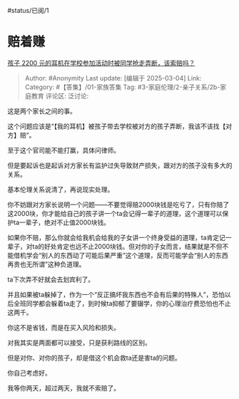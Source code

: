 #status/已阅/1 

# 赔着赚
[孩子 2200 元的耳机在学校参加活动时被同学抢走弄断，该索赔吗？](https://www.zhihu.com/question/68232098/answer/115961791839)

> Author: #Anonymity
> Last update: [编辑于 2025-03-04]
> Link:
> Category: #【答集】/01-家族答集 
> Tag: #3-家庭伦理/2-亲子关系/2b-家庭教育 
> 评论区:
> 泛讨论:
  
这是两个家长之间的事。

这个问题应该是“【我的耳机】被孩子带去学校被对方的孩子弄断，我该不该找【对方】赔”。

至于这个官司能不能打赢，具体问律师。

但是要起诉也是起诉对方家长有监护过失导致财产损失，跟对方的孩子没有多大的关系。

基本伦理关系说清了，再说现实处理。

你不妨跟对方家长说明一个问题——不要觉得赔2000块钱是吃亏了，只有你赔了这2000块，你才能给自己的孩子讲一个ta会记得一辈子的道理，这个道理可以保护ta一辈子，绝对不止值2000块钱。

如果你不赔，那么你就会给我机会给我的子女讲一个终身受益的道理，ta肯定记一辈子，对ta的好处肯定也远不止2000块钱。但对你的子女而言，结果就是不但不能借机学会“别人的东西动了可能后果严重”这个道理，反而可能学会“别人的东西再贵也无所谓”这种负道理。

ta下次弄不好就会去划宾利了。

并且如果被ta躲掉了，作为一个“反正搞坏我东西也不会有后果的特殊人”，恐怕以后全班同学都会躲着ta走了，到时候ta抑郁了要辍学，你的心理治疗费恐怕也不止这两千。

你这不是省钱，而是在买入风险和损失。

  

对我其实是两面都可以接受，只是获利路线的区别。

但是对你、对你的孩子，却是借这个机会救ta还是害ta的问题。

你自己考虑好。

我等你两天，超过两天，我就不索赔了。
